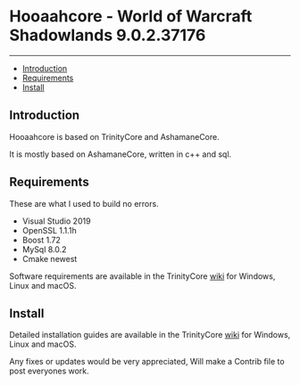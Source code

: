 # Hooaahcore - World of Warcraft Shadowlands 9.0.2.37176


--------------

* [Introduction](#introduction)
* [Requirements](#requirements)
* [Install](#install)



## Introduction

Hooaahcore is based on TrinityCore and AshamaneCore.

It is mostly based on AshamaneCore, written in c++ and sql.



## Requirements
These are what I used to build no errors.

* Visual Studio 2019
* OpenSSL 1.1.1h
* Boost 1.72
* MySql 8.0.2
* Cmake newest 

Software requirements are available in the TrinityCore [wiki](https://www.trinitycore.info/display/tc/Requirements) for
Windows, Linux and macOS.



## Install

Detailed installation guides are available in the TrinityCore [wiki](https://www.trinitycore.info/display/tc/Installation+Guide) for
Windows, Linux and macOS.


Any fixes or updates would be very appreciated, Will make a Contrib file to post everyones work. 







